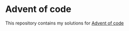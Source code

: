 # Advent of code
This repository contains my solutions for [Advent of code](https://adventofcode.com)
